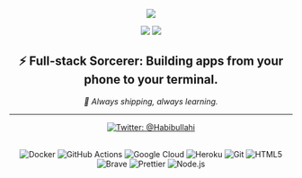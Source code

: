 <p align="center">
  <a href="https://github.com/DenverCoder1/readme-typing-svg">
    <img src="https://readme-typing-svg.herokuapp.com?font=Fira+Code&weight=500&size=22&duration=3000&pause=500&color=00F7FF&center=true&width=600&height=60&lines=Hi,+I'm+Prince.;I+Love+Building;Love+Shipping.;Love.js+Shitposting;Spreading+knowledge+daily.;Always+learning.">
  </a>
</p>

<p align="center">
  <img src="https://img.shields.io/github/followers/princehabeeb?style=social" />
  <a href="https://www.youtube.com/c/code_alumni" target="_blank">
    <img src="https://img.shields.io/youtube/channel/subscribers/UCi2uzZOxA3yyYCw6m1MWzwg?style=social" />
  </a>
</p>

<h2 align="center">
  ⚡ Full-stack Sorcerer: Building apps from your phone to your terminal.
</h2>

<p align="center"><em>🚀 Always shipping, always learning.</em></p>

<div align="center">

---

<a href="https://twitter.com/code_alumni" target="_blank">
  <img src="https://img.shields.io/twitter/follow/Habibullahi?logo=twitter&style=for-the-badge" alt="Twitter: @Habibullahi" />
</a>

</div>

<br/>

<p align="center">
  <img alt="Docker" src="https://img.shields.io/badge/-Docker-46a2f1?style=flat-square&logo=docker&logoColor=white" />
  <img alt="GitHub Actions" src="https://img.shields.io/badge/-Github_Actions-2088FF?style=flat-square&logo=github-actions&logoColor=white" />
  <img alt="Google Cloud" src="https://img.shields.io/badge/-Google_Cloud-1a73e8?style=flat-square&logo=google-cloud&logoColor=white" />
  <img alt="Heroku" src="https://img.shields.io/badge/-Heroku-430098?style=flat-square&logo=heroku&logoColor=white" />
  <img alt="Git" src="https://img.shields.io/badge/-Git-F05032?style=flat-square&logo=git&logoColor=white" />
  <img alt="HTML5" src="https://img.shields.io/badge/-HTML5-E34F26?style=flat-square&logo=html5&logoColor=white" />
  <img alt="Brave" src="https://img.shields.io/badge/-Brave_Browser-FB542B?style=flat-square&logo=brave&logoColor=white" />
  <img alt="Prettier" src="https://img.shields.io/badge/-Prettier-F7B93E?style=flat-square&logo=prettier&logoColor=white" />
  <img alt="Node.js" src="https://img.shields.io/badge/-Node.js-43853d?style=flat-square&logo=Node.js&logoColor=white" />
</p>
